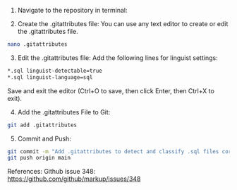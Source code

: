
1. Navigate to the repository in terminal:

2. Create the .gitattributes file:
You can use any text editor to create or edit the .gitattributes file. 

```bash
nano .gitattributes
```

3. Edit the .gitattributes file:
Add the following lines for linguist settings:
```bash
*.sql linguist-detectable=true
*.sql linguist-language=sql
```
Save and exit the editor (Ctrl+O to save, then click Enter, then Ctrl+X to exit).

4. Add the .gitattributes File to Git:
```bash
git add .gitattributes
```

5. Commit and Push:
```bash
git commit -m "Add .gitattributes to detect and classify .sql files correctly"
git push origin main
```

References:
Github issue 348: https://github.com/github/markup/issues/348

